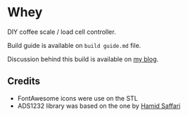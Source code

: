 # Whey

DIY coffee scale / load cell controller.

Build guide is available on `build guide.md` file.

Discussion behind this build is available on [my blog](https://soemarko.com/blog/whey-diy-coffee-scale).

## Credits

- FontAwesome icons were use on the STL
- ADS1232 library was based on the one by [Hamid Saffari](https://github.com/HamidSaffari/ADS123X)
